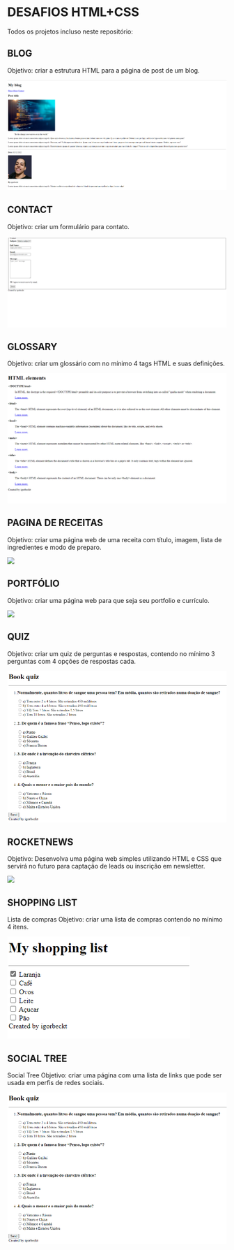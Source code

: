 # DESAFIOS HTML+CSS

Todos os projetos incluso neste repositório:

## BLOG
Objetivo: criar a estrutura HTML para a página de post de um blog.

<img src="https://github.com/igorbeckt/Desafio-HTML/raw/master/Blog/assets/pronto.png?raw=true">

## CONTACT
Objetivo: criar um formulário para contato.

<img src="https://github.com/igorbeckt/Desafio-HTML/blob/master/Contact/assets/pronto.png?raw=true">

## GLOSSARY
Objetivo: criar um glossário com no mínimo 4 tags HTML e suas definições.

<img src="https://github.com/igorbeckt/Desafio-HTML/blob/master/Glossary/assets/pronto.png?raw=true">


## PAGINA DE RECEITAS
Objetivo: criar uma página web de uma receita com título, imagem, lista de ingredientes e modo de preparo.

<img src="https://github.com/igorbeckt/Desafios-HTML-CSS/blob/master/PaginadeReceitas/assets/pronto.png?raw=true">

## PORTFÓLIO
Objetivo: criar uma página web para que seja seu portfolio e currículo.

<img src="https://github.com/igorbeckt/portfolio-curriculo/raw/master/assets/curriculo.png?raw=true">

## QUIZ
Objetivo: criar um quiz de perguntas e respostas, contendo no mínimo 3 perguntas com 4 opções de respostas cada.

<img src="https://github.com/igorbeckt/Desafio-HTML/raw/master/Quiz/assets/pronto.png?raw=true">

## ROCKETNEWS
Objetivo: Desenvolva uma página web simples utilizando HTML e CSS que servirá no futuro para captação de leads ou inscrição em newsletter.

<img src="[https://github.com/igorbeckt/Desafio-HTML/blob/master/Contact/assets/pronto.png?raw=true](https://github.com/igorbeckt/Desafios-HTML-CSS/blob/master/RocketNews/assets/pronto.png?raw=true)">


## SHOPPING LIST
Lista de compras
Objetivo: criar uma lista de compras contendo no mínimo 4 itens.

<img src="https://github.com/igorbeckt/Desafio-HTML/raw/master/Shopping-list/assets/pronto.png?raw=true">

## SOCIAL TREE
Social Tree
Objetivo: criar uma página com uma lista de links que pode ser usada em perfis de redes sociais.

<img src="https://github.com/igorbeckt/Desafio-HTML/raw/master/Quiz/assets/pronto.png?raw=true">
